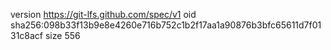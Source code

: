 version https://git-lfs.github.com/spec/v1
oid sha256:098b33f13b9e8e4260e716b752c1b2f17aa1a90876b3bfc65611d7f0131c8acf
size 556
